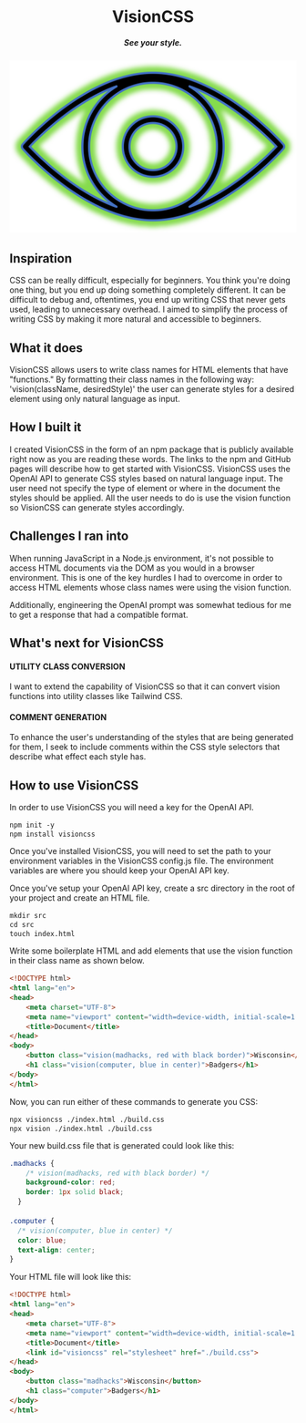 <h1 align='center'>VisionCSS</h1>

<h5 align='center'>See your style.</h5>

![VisionCSS logo](./img/vision_logo.svg)

## Inspiration

CSS can be really difficult, especially for beginners. You think you're doing one thing, but you end up doing something completely different. It can be difficult to debug and, oftentimes, you end up writing CSS that never gets used, leading to unnecessary overhead. I aimed to simplify the process of writing CSS by making it more natural and accessible to beginners.

## What it does

VisionCSS allows users to write class names for HTML elements that have "functions." By formatting their class names in the following way: 'vision(className, desiredStyle)' the user can generate styles for a desired element using only natural language as input.

## How I built it

I created VisionCSS in the form of an npm package that is publicly available right now as you are reading these words. The links to the npm and GitHub pages will describe how to get started with VisionCSS. VisionCSS uses the OpenAI API to generate CSS styles based on natural language input. The user need not specify the type of element or where in the document the styles should be applied. All the user needs to do is use the vision function so VisionCSS can generate styles accordingly.

## Challenges I ran into

When running JavaScript in a Node.js environment, it's not possible to access HTML documents via the DOM as you would in a browser environment. This is one of the key hurdles I had to overcome in order to access HTML elements whose class names were using the vision function.

Additionally, engineering the OpenAI prompt was somewhat tedious for me to get a response that had a compatible format.

## What's next for VisionCSS

#### UTILITY CLASS CONVERSION

I want to extend the capability of VisionCSS so that it can convert vision functions into utility classes like Tailwind CSS.

#### COMMENT GENERATION

To enhance the user's understanding of the styles that are being generated for them, I seek to include comments within the CSS style selectors that describe what effect each style has.

## How to use VisionCSS

In order to use VisionCSS you will need a key for the OpenAI API.

```
npm init -y
npm install visioncss
```

Once you've installed VisionCSS, you will need to set the path to your environment variables in the VisionCSS config.js file. The environment variables are where you should keep your OpenAI API key.

Once you've setup your OpenAI API key, create a src directory in the root of your project and create an HTML file.

```
mkdir src
cd src
touch index.html
```

Write some boilerplate HTML and add elements that use the vision function in their class name as shown below.

```html
<!DOCTYPE html>
<html lang="en">
<head>
    <meta charset="UTF-8">
    <meta name="viewport" content="width=device-width, initial-scale=1.0">
    <title>Document</title>
</head>
<body>
    <button class="vision(madhacks, red with black border)">Wisconsin</button>
    <h1 class="vision(computer, blue in center)">Badgers</h1>
</body>
</html>
```

Now, you can run either of these commands to generate you CSS:

```
npx visioncss ./index.html ./build.css
npx vision ./index.html ./build.css
```

Your new build.css file that is generated could look like this:

```css
.madhacks {
    /* vision(madhacks, red with black border) */
    background-color: red;
    border: 1px solid black;
  }

.computer {
  /* vision(computer, blue in center) */
  color: blue;
  text-align: center;
}
```

Your HTML file will look like this:

```html
<!DOCTYPE html>
<html lang="en">
<head>
    <meta charset="UTF-8">
    <meta name="viewport" content="width=device-width, initial-scale=1.0">
    <title>Document</title>
    <link id="visioncss" rel="stylesheet" href="./build.css">
</head>
<body>
    <button class="madhacks">Wisconsin</button>
    <h1 class="computer">Badgers</h1>
</body>
</html>
```
